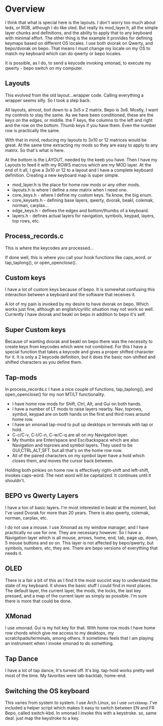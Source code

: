 Overview
========

I think that what is special here is the layouts. I don't worry too
much about leds, or RGB, although I do like oled.  But really its mod_layer.h,
all the simple layer chunks and definitions, and the ability to apply that
to any keyboard with minimal effort. The other thing is the example it
provides for defining keymaps based on different OS locales. I use both
dvorak on Qwerty, and bepo/dvorak on bepo.  That means I must change my
locale on my OS to match my keyboard which can do qwerty or bepo locales.

It is possible, as I do, to send a keycode invoking xmonad, to execute my
qwerty - bepo switch on my computer. 

Layouts
-----------
This evolved from the old layout...wrapper code. Calling everything a wrapper seems
silly. So I took a step back.

All layouts, almost, boil down to a 3x5 x 2 matrix. Bepo is 3x6. Mostly, I want 
my controls to
stay the same. As we have been conditioned, these are the keys on the edges, or middle. 
the F keys, the columns to the left and right and the row on the bottom. 
Thumb keys if you have them. Even the number row is practically the same.

With that in mind, reducing my layouts to 3x10 or 12 matrices would be great.
At the same time extracting my mods so they are easy to apply to any matrix.
So that's what is here. 

At the bottom is the LAYOUT, needed by the keeb you have. Then I have my Layouts
to feed it with my ROWS macros which are my MOD layer. At the end of it all,
I give a 3x10 or 12 to a layout and I have a complete keyboard definition.
Creating a new keyboard map is super simple.

  * mod_layer.h is the place for home row mods or any other mods.
  * layouts.h is where I define a new matrix when I need one. 
  * core_keys.h - where I define my custom keys. Ya know, the big enum.
  * core_keysets.h - defining base layers, qwerty, dvorak, beakl, colemak, norman, carplax...
  * edge_keys.h - defines the edges and bottom/thumbs of a keyboard.
  * layers.h - defines actual layers for navigation, symbols, keypad, layers, top rows, etc.

Process_records.c
--------------------
This is where the keycodes are processed...

If done well, this is where you call your hook functions like caps_word.
or tap_taplong(), or open_openclose().


Custom keys
-------------------
I have a lot of custom keys because of bepo. It is somewhat confusing this interaction
between a keyboard and the software that receives it.

A lot of my pain is invoked by my desire to have dvorak on bepo. Which works just fine,
although an english/cyrillic situation may not work so well. Currently I have
dvorak and beakl on bepo in addition to bepo it's self. 

Super Custom keys
-----------------------------
Because of wanting dvorak and beakl on bepo there was the necessity to create keys
from keycodes which were not combined. For this I have a special function that
takes a keycode and gives a proper shifted character for it. It is only a 2 keycode
definition, but it does the basic non-shifted and shifted characters as you define them.


Tap-mods
-------------------------------------

In process_records.c I have a nice couple of functions,
tap_taplong(), and open_openclose() for my non MT/LT functionality.

  * I have home row mods for Shift, Ctrl, Alt, and Gui on both hands.
  * I have a number of LT mods to raise layers nearby. Nav, toprows, symbol, keypad
 are on both hands on the first and third rows around home row.
  * I have an xmonad tap-mod to pull up desktops or terminals with tap or hold.
  * C-c/C-v, C-t/C-n, C-w/C-q are all on my Navigation layer.
  * My thumbs are Enter/space and Esc/backspace which are also Navigation and toprows and symbol layers.  They used to be GUI,CTRL,ALT,SFT. but all that's on the home row now.
  * All of the paired characters on my symbol layer have a hold which closes them, and moves the cursor back between.

Holding both pinkies on home row is effectively right-shift and left-shift, 
invokes caps-word. The next word will be capitalized. It continues until it shouldn't.

BEPO vs Qwerty Layers
---------------------
I have a ton of basic layers. I'm most interested in beakl at the moment, but I've used Dvorak for more than 20 years. There is also qwerty, colemak, norman, carplax, etc.

I do not use a mouse. I use Xmonad as my window manager, and I have
practically no use for one.  They are necessary however. So I have
a Navigation layer which is all mouse, arrows, home, end, tab, page
up, down,  5 mouse buttons and so on. This layer is not affected by
bepo/qwerty, but symbols, numbers, etc, they are. There are bepo
versions of everything that needs it.

OLED
--------------------
There is a fair a bit of this as I find it the most succint way to understand the
state of my keyboard. It shows the basic stuff I could find in most places. The 
default layer, the current layer, the mods, the locks, the last key pressed, and
a map of the current layer as simply as possible. I'm sure there is more that could
be done.


XMonad
---------------------
I use xmonad. Gui is my hot key for that.  With home row mods I have home row chords
which give me access to my desktops, my scratchpads/terminals, among others. It sometimes
feels that I am playing an instrument when I invoke xmonad to do something.

Tap Dance
--------------------
I have a lot of tap dance, It's turned off. It's big. tap-hold works pretty well most of the time.
My favorites were tab-backtab,  home-end.

Switching the OS keyboard
-------------------------
This varies from system to system.  I use Arch Linux, so I use ```setxkbmap```.
I've included a helper script which makes it easy to switch between EN and FR Bepo,
called switch-kbd. In xmonad I invoke this with a keystroke. so, same deal. just map
the keystroke to a key.


